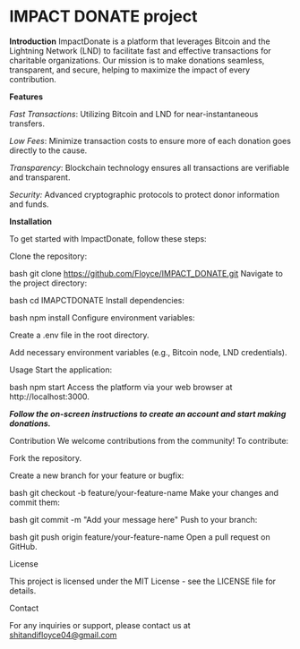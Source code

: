 # IMPACT DONATE project


**Introduction**
ImpactDonate is a platform that leverages Bitcoin and the Lightning Network (LND) to facilitate fast and effective transactions for charitable organizations. Our mission is to make donations seamless, transparent, and secure, helping to maximize the impact of every contribution.

**Features**


*_*Fast Transactions*_*: Utilizing Bitcoin and LND for near-instantaneous transfers.


_Low Fees_: Minimize transaction costs to ensure more of each donation goes directly to the cause.


_Transparency_: Blockchain technology ensures all transactions are verifiable and transparent.


_Security:_ Advanced cryptographic protocols to protect donor information and funds.


**Installation**


To get started with ImpactDonate, follow these steps:

Clone the repository:

bash
git clone https://github.com/Floyce/IMPACT_DONATE.git
Navigate to the project directory:

bash
cd IMAPCTDONATE
Install dependencies:

bash
npm install
Configure environment variables:

Create a .env file in the root directory.

Add necessary environment variables (e.g., Bitcoin node, LND credentials).

Usage
Start the application:

bash
npm start
Access the platform via your web browser at http://localhost:3000.


**_Follow the on-screen instructions to create an account and start making donations._**


Contribution
We welcome contributions from the community! To contribute:

Fork the repository.

Create a new branch for your feature or bugfix:

bash
git checkout -b feature/your-feature-name
Make your changes and commit them:

bash
git commit -m "Add your message here"
Push to your branch:

bash
git push origin feature/your-feature-name
Open a pull request on GitHub.

License

This project is licensed under the MIT License - see the LICENSE file for details.

Contact

For any inquiries or support, please contact us at shitandifloyce04@gmail.com
